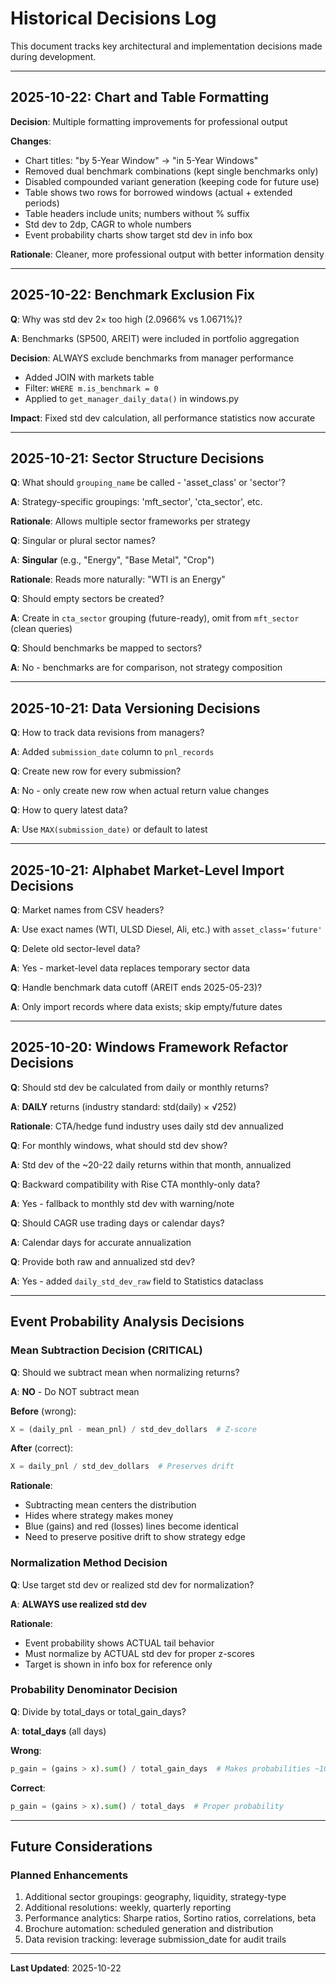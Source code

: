 # Historical Decisions Log

This document tracks key architectural and implementation decisions made during development.

---

## 2025-10-22: Chart and Table Formatting

**Decision**: Multiple formatting improvements for professional output

**Changes**:
- Chart titles: "by 5-Year Window" → "in 5-Year Windows"
- Removed dual benchmark combinations (kept single benchmarks only)
- Disabled compounded variant generation (keeping code for future use)
- Table shows two rows for borrowed windows (actual + extended periods)
- Table headers include units; numbers without % suffix
- Std dev to 2dp, CAGR to whole numbers
- Event probability charts show target std dev in info box

**Rationale**: Cleaner, more professional output with better information density

---

## 2025-10-22: Benchmark Exclusion Fix

**Q**: Why was std dev 2× too high (2.0966% vs 1.0671%)?

**A**: Benchmarks (SP500, AREIT) were included in portfolio aggregation

**Decision**: ALWAYS exclude benchmarks from manager performance
- Added JOIN with markets table
- Filter: `WHERE m.is_benchmark = 0`
- Applied to `get_manager_daily_data()` in windows.py

**Impact**: Fixed std dev calculation, all performance statistics now accurate

---

## 2025-10-21: Sector Structure Decisions

**Q**: What should `grouping_name` be called - 'asset_class' or 'sector'?

**A**: Strategy-specific groupings: 'mft_sector', 'cta_sector', etc.

**Rationale**: Allows multiple sector frameworks per strategy

**Q**: Singular or plural sector names?

**A**: **Singular** (e.g., "Energy", "Base Metal", "Crop")

**Rationale**: Reads more naturally: "WTI is an Energy"

**Q**: Should empty sectors be created?

**A**: Create in `cta_sector` grouping (future-ready), omit from `mft_sector` (clean queries)

**Q**: Should benchmarks be mapped to sectors?

**A**: No - benchmarks are for comparison, not strategy composition

---

## 2025-10-21: Data Versioning Decisions

**Q**: How to track data revisions from managers?

**A**: Added `submission_date` column to `pnl_records`

**Q**: Create new row for every submission?

**A**: No - only create new row when actual return value changes

**Q**: How to query latest data?

**A**: Use `MAX(submission_date)` or default to latest

---

## 2025-10-21: Alphabet Market-Level Import Decisions

**Q**: Market names from CSV headers?

**A**: Use exact names (WTI, ULSD Diesel, Ali, etc.) with `asset_class='future'`

**Q**: Delete old sector-level data?

**A**: Yes - market-level data replaces temporary sector data

**Q**: Handle benchmark data cutoff (AREIT ends 2025-05-23)?

**A**: Only import records where data exists; skip empty/future dates

---

## 2025-10-20: Windows Framework Refactor Decisions

**Q**: Should std dev be calculated from daily or monthly returns?

**A**: **DAILY** returns (industry standard: std(daily) × √252)

**Rationale**: CTA/hedge fund industry uses daily std dev annualized

**Q**: For monthly windows, what should std dev show?

**A**: Std dev of the ~20-22 daily returns within that month, annualized

**Q**: Backward compatibility with Rise CTA monthly-only data?

**A**: Yes - fallback to monthly std dev with warning/note

**Q**: Should CAGR use trading days or calendar days?

**A**: Calendar days for accurate annualization

**Q**: Provide both raw and annualized std dev?

**A**: Yes - added `daily_std_dev_raw` field to Statistics dataclass

---

## Event Probability Analysis Decisions

### Mean Subtraction Decision (CRITICAL)

**Q**: Should we subtract mean when normalizing returns?

**A**: **NO** - Do NOT subtract mean

**Before** (wrong):
```python
X = (daily_pnl - mean_pnl) / std_dev_dollars  # Z-score
```

**After** (correct):
```python
X = daily_pnl / std_dev_dollars  # Preserves drift
```

**Rationale**:
- Subtracting mean centers the distribution
- Hides where strategy makes money
- Blue (gains) and red (losses) lines become identical
- Need to preserve positive drift to show strategy edge

### Normalization Method Decision

**Q**: Use target std dev or realized std dev for normalization?

**A**: **ALWAYS use realized std dev**

**Rationale**:
- Event probability shows ACTUAL tail behavior
- Must normalize by ACTUAL std dev for proper z-scores
- Target is shown in info box for reference only

### Probability Denominator Decision

**Q**: Divide by total_days or total_gain_days?

**A**: **total_days** (all days)

**Wrong**:
```python
p_gain = (gains > x).sum() / total_gain_days  # Makes probabilities ~100%!
```

**Correct**:
```python
p_gain = (gains > x).sum() / total_days  # Proper probability
```

---

## Future Considerations

### Planned Enhancements
1. Additional sector groupings: geography, liquidity, strategy-type
2. Additional resolutions: weekly, quarterly reporting
3. Performance analytics: Sharpe ratios, Sortino ratios, correlations, beta
4. Brochure automation: scheduled generation and distribution
5. Data revision tracking: leverage submission_date for audit trails

---

**Last Updated**: 2025-10-22
